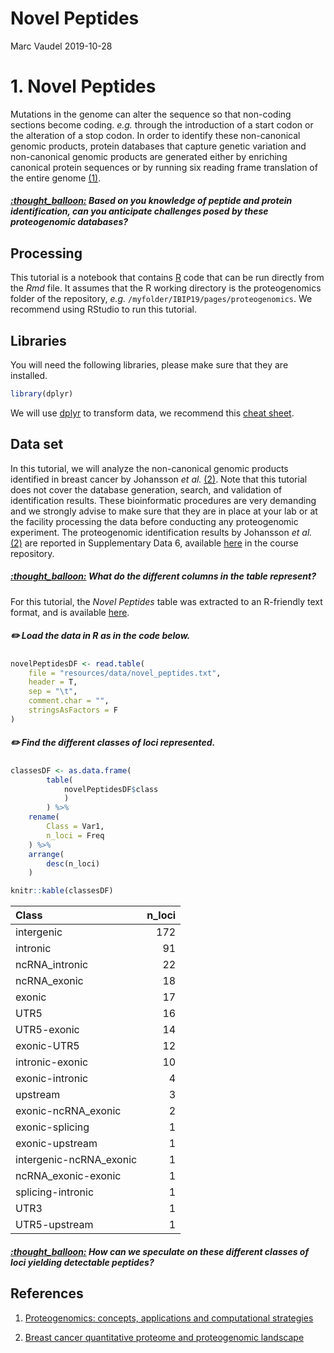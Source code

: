 Novel Peptides
================
Marc Vaudel
2019-10-28

# 1\. Novel Peptides

Mutations in the genome can alter the sequence so that non-coding
sections become coding. *e.g.* through the introduction of a start codon
or the alteration of a stop codon. In order to identify these
non-canonical genomic products, protein databases that capture genetic
variation and non-canonical genomic products are generated either by
enriching canonical protein sequences or by running six reading frame
translation of the entire genome
[(1)](#references).

##### [:thought\_balloon:](answers.md#thought_balloon-based-on-you-knowledge-of-peptide-and-protein-identification-can-you-anticipate-challenges-posed-by-these-proteogenomic-databases) *Based on you knowledge of peptide and protein identification, can you anticipate challenges posed by these proteogenomic databases?*

## Processing

This tutorial is a notebook that contains [R](r-project.org) code that
can be run directly from the *Rmd* file. It assumes that the R working
directory is the proteogenomics folder of the repository, *e.g.*
`/myfolder/IBIP19/pages/proteogenomics`. We recommend using RStudio to
run this tutorial.

## Libraries

You will need the following libraries, please make sure that they are
installed.

``` r
library(dplyr)
```

We will use [dplyr](dplyr.tidyverse.org) to transform data, we recommend
this [cheat
sheet](https://github.com/rstudio/cheatsheets/blob/master/data-transformation.pdf).

## Data set

In this tutorial, we will analyze the non-canonical genomic products
identified in breast cancer by Johansson *et al.* [(2)](#references).
Note that this tutorial does not cover the database generation, search,
and validation of identification results. These bioinformatic procedures
are very demanding and we strongly advise to make sure that they are in
place at your lab or at the facility processing the data before
conducting any proteogenomic experiment. The proteogenomic
identification results by Johansson *et al.* [(2)](#references) are
reported in Supplementary Data 6, available
[here](../resources/Johansson_et_al_breast_cancer_quantitative_proteome_and_proteogenomic_landscape)
in the course
repository.

##### [:thought\_balloon:](answers.md#thought_balloon-what-do-the-different-columns-in-the-table-represent) *What do the different columns in the table represent?*

For this tutorial, the *Novel Peptides* table was extracted to an
R-friendly text format, and is available
[here](resources/data/novel_peptides.txt).

##### :pencil2: Load the data in R as in the code below.

``` r
novelPeptidesDF <- read.table(
    file = "resources/data/novel_peptides.txt",
    header = T,
    sep = "\t",
    comment.char = "",
    stringsAsFactors = F
)
```

##### :pencil2: Find the different classes of loci represented.

``` r
classesDF <- as.data.frame(
        table(
            novelPeptidesDF$class
            )
        ) %>%
    rename(
        Class = Var1,
        n_loci = Freq
    ) %>%
    arrange(
        desc(n_loci)
    )

knitr::kable(classesDF)
```

| Class                    | n\_loci |
| :----------------------- | ------: |
| intergenic               |     172 |
| intronic                 |      91 |
| ncRNA\_intronic          |      22 |
| ncRNA\_exonic            |      18 |
| exonic                   |      17 |
| UTR5                     |      16 |
| UTR5-exonic              |      14 |
| exonic-UTR5              |      12 |
| intronic-exonic          |      10 |
| exonic-intronic          |       4 |
| upstream                 |       3 |
| exonic-ncRNA\_exonic     |       2 |
| exonic-splicing          |       1 |
| exonic-upstream          |       1 |
| intergenic-ncRNA\_exonic |       1 |
| ncRNA\_exonic-exonic     |       1 |
| splicing-intronic        |       1 |
| UTR3                     |       1 |
| UTR5-upstream            |       1 |

##### [:thought\_balloon:](answers.md#thought_balloon-how-can-we-speculate-on-these-different-classes-of-loci-yielding-detectable-peptides) *How can we speculate on these different classes of loci yielding detectable peptides?*

## References

1)  [Proteogenomics: concepts, applications and computational
    strategies](https://www.ncbi.nlm.nih.gov/pubmed/25357241)

2)  [Breast cancer quantitative proteome and proteogenomic
    landscape](https://www.ncbi.nlm.nih.gov/pubmed/30962452)
